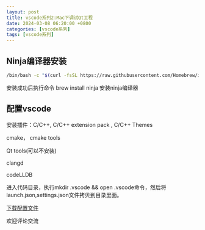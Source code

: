 ```yaml
---
layout: post
title: vscode系列2:Mac下调试Qt工程
date: 2024-03-08 06:20:00 +0800
categories: [vscode系列]
tags: [vscode系列]
---
```

## Ninja编译器安装
```bash
/bin/bash -c "$(curl -fsSL https://raw.githubusercontent.com/Homebrew/install/HEAD/install.sh)" 安装Homebrew命令行工具
```
安装成功后执行命令 brew install ninja 安装ninja编译器
## 配置vscode
安装插件：C/C++, C/C++ extension pack , C/C++ Themes

cmake， cmake tools

Qt tools(可以不安装)

clangd

codeLLDB

进入代码目录，执行mkdir .vscode && open .vscode命令，然后将launch.json,settings.json文件拷贝到目录里面。

[下载配置文件](https://raw.githubusercontent.com/elesos/assets/master/vscode/vscode_configs.zip)


欢迎评论交流